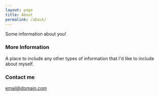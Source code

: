 ```yaml
---
layout: page
title: About
permalink: /about/
---
```


Some information about you!

### More Information

A place to include any other types of information that I'd like to include about myself.

### Contact me

[email@domain.com](mailto:email@domain.com)
